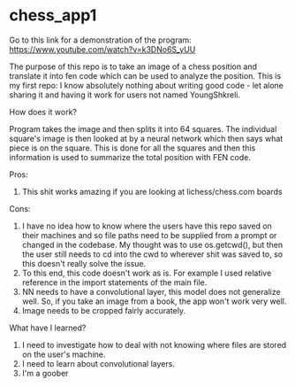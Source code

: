 # chess_app1

Go to this link for a demonstration of the program: https://www.youtube.com/watch?v=k3DNo6S_yUU


The purpose of this repo is to take an image of a chess position and translate it into fen code which can be used to analyze the position.
This is my first repo: I know absolutely nothing about writing good code - let alone sharing it and having it work for users not named YoungShkreli. 

How does it work?

Program takes the image and then splits it into 64 squares. The individual square's image is then looked at by a neural network which then says what piece is on the square. This is done for all the squares and then this information is used to summarize the total position with FEN code. 

Pros:
1) This shit works amazing if you are looking at lichess/chess.com boards 

Cons:
1) I have no idea how to know where the users have this repo saved on their machines and so file paths need to be supplied from a prompt or changed in the codebase. My 
thought was to use os.getcwd(), but then the user still needs to cd into the cwd to wherever shit was saved to, so this doesn't really solve the issue. 
2) To this end, this code doesn't work as is. For example I used relative reference in the import statements of the main file. 
3) NN needs to have a convolutional layer, this model does not generalize well. So, if you take an image from a book, the app won't work very well. 
4) Image needs to be cropped fairly accurately. 

What have I learned?
1) I need to investigate how to deal with not knowing where files are stored on the user's machine.
2) I need to learn about convolutional layers.
3) I'm a goober
